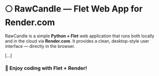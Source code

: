 # 🌕 RawCandle — Flet Web App for Render.com

RawCandle is a simple **Python + Flet** web application that runs
both locally and in the cloud via **Render.com**.
It provides a clean, desktop-style user interface — directly in the browser.

[...]

### 🚀 Enjoy coding with Flet + Render!
